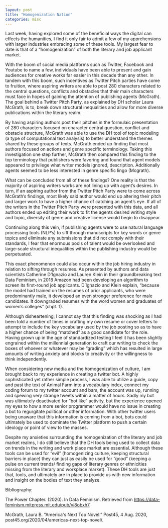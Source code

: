 ```yaml
---
layout: post
title: "Homogenization Nation"
categories: misc
---
```


Last week, having explored some of the beneficial ways the digital can effects the humanities, I find it only fair to admit a few of my apprehensions with larger industries embracing some of these tools. My largest fear to date is that of a “homogenization” of both the literary and job applicant market. 

With the boom of social media platforms such as Twitter, Facebook and Youtube to name a few, individuals have been able to present and gain audiences for creative works far easier in this decade than any other. In tandem with this boom, such incentives as Twitter Pitch parties have come to fruition, where aspiring writers are able to post 280 characters related to the central questions, conflicts and obstacles that their main characters must face in hopes of gaining the attention of publishing agents (McGrath). The goal behind a Twitter Pitch Party, as explained by DH scholar Laura McGrath, is to, break down structural inequalities and allow for more diverse publications within the literary realm. 

By having aspiring authors post their pitches in the formulaic presentation of 280 characters focused on character central question, conflict and obstacle structure, McGrath was able to use the DH tool of topic modeling (a type of computational text analysis) to better understand the themes shared by these groups of texts. McGrath ended up finding that most authors focused on actions and genre specific terminology. Taking this investigation one step further, McGrath then compared this finding to the top terminology that publishers were favoring and found that agent models appeared to privilege what writer models ignored, description. Additionally agents seemed to be less interested in genre specific lingo (Mcgrath). 

What can be concluded from all of these findings? One reality is that the majority of aspiring writers works are not lining up with agent’s desires. In turn, if an aspiring author from the Twitter Pitch Party were to come across McGrath’s findings, most likely said author would end up altering their pitch and larger work to have a higher chance of catching an agent’s eye. If all of the writers in the Twitter Pitch Party were presented with this data, and all authors ended up editing their work to fit the agents desired writing style and topic, diversity of genre and creative license would begin to disappear.

Continuing along this vein, if publishing agents were to use natural language processing tools (NLP’s) to sift through manuscripts for key words or genre topics and eliminate any submissions that did not comply with their standards, I fear that enormous pools of talent would be overlooked and large-scale structural inequalities within the publishing industry would be perpetuated. 

This exact phenomenon could also occur within the job hiring industry in relation to sifting through resumes. As presented by authors and data scientists Catherine D’Ignazio and Lauren Klein in their groundbreaking text Data Feminism, in 2018 Amazon had been developing an algorithm to screen its first-round job applicants. D’Ignazio and Klein explain, “because the model had trained on the resumes of prior applicants, who were predominantly male, it developed an even stronger preference for male candidates. It downgraded resumes with the word women and graduates of women’s colleges” (chpt. 1).

Although disheartening, I cannot say that this finding was shocking as I had been told a number of times in crafting my own resume or cover letters to attempt to include the key vocabulary used by the job posting so as to have a higher chance of being “matched” as a good candidate for the role. Having grown up in the age of standardized testing I feel it has been slightly engrained within the millennial generation to craft our writing to check the boxes of whoever or whatever may be “grading” which has resulted in large amounts of writing anxiety and blocks to creativity or the willingness to think independently. 

When considering new media and the homogenization of culture, I am brought back to my experience in creating a twitter bot. A highly sophisticated yet rather simple process, I was able to utilize a guide, copy and past the text of Animal Farm into a vocabulary index, connect my coding forum to my twitter account and bam, the account was up, running and spewing very strange tweets within a matter of hours. Sadly my bot was ultimately deactivated for “bot like” activity, but the experience opened my eyes to how a more senior programmer would have no issue in creating a bot to regurgitate political or other information. With other twitter users being unaware that this information is coming from a bot, bots could ultimately be used to dominate the Twitter platform to push a certain ideology or point of view to the masses.

Despite my anxieties surrounding the homogenization of the literary and job market realms, I do still believe that the DH tools being used to collect data on trends in the writing and work place market are essential. Although these tools can be used for “evil” (homogenizing culture, keeping structural barriers in place) they can just as easily be used for “good” (keeping a pulse on current trends/ finding gaps of literary genres or ethnicities missing from the literary and workplace market). These DH tools are just that, tools, and ultimately are in place to provide us with new information and insight on the bodies of text they analyze.

 


Bibliography:

The Power Chapter. (2020). In Data Feminism. Retrieved from https://data-feminism.mitpress.mit.edu/pub/vi8obxh7


McGrath, Laura B. “America's Next Top Novel.” Post45, 4 Aug. 2020, post45.org/2020/04/americas-next-top-novel/. 


